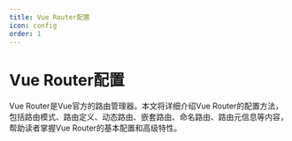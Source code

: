 ```yaml
---
title: Vue Router配置
icon: config
order: 1
---
```


# Vue Router配置

Vue Router是Vue官方的路由管理器。本文将详细介绍Vue Router的配置方法，包括路由模式、路由定义、动态路由、嵌套路由、命名路由、路由元信息等内容，帮助读者掌握Vue Router的基本配置和高级特性。
